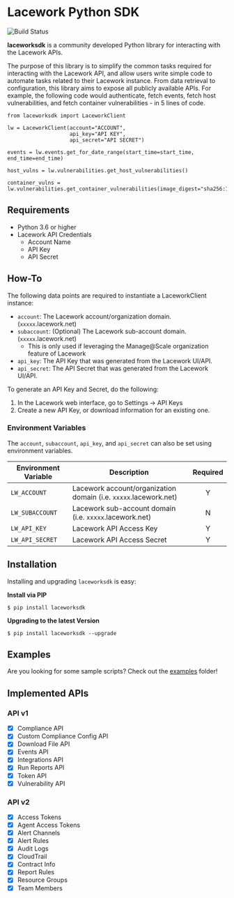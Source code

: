 # Lacework Python SDK

![Build Status](https://github.com/lacework/python-sdk/workflows/Python%20Test/badge.svg)

**laceworksdk** is a community developed Python library for interacting with the Lacework APIs.

The purpose of this library is to simplify the common tasks required for interacting with the Lacework API, and allow
users write simple code to automate tasks related to their Lacework instance. From data retrieval to configuration,
this library aims to expose all publicly available APIs. For example, the following code would authenticate,
fetch events, fetch host vulnerabilities, and fetch container vulnerabilities - in 5 lines of code.

```
from laceworksdk import LaceworkClient

lw = LaceworkClient(account="ACCOUNT",
                    api_key="API KEY",
                    api_secret="API SECRET")

events = lw.events.get_for_date_range(start_time=start_time, end_time=end_time)

host_vulns = lw.vulnerabilities.get_host_vulnerabilities()

container_vulns = lw.vulnerabilities.get_container_vulnerabilities(image_digest="sha256:123")
```

## Requirements

- Python 3.6 or higher
- Lacework API Credentials
  - Account Name
  - API Key
  - API Secret

## How-To

The following data points are required to instantiate a LaceworkClient instance:

- `account`: The Lacework account/organization domain. (`xxxxx`.lacework.net)
- `subaccount`: (Optional) The Lacework sub-account domain. (`xxxxx`.lacework.net)
  - This is only used if leveraging the Manage@Scale organization feature of Lacework
- `api_key`: The API Key that was generated from the Lacework UI/API.
- `api_secret`: The API Secret that was generated from the Lacework UI/API.

To generate an API Key and Secret, do the following:

1.  In the Lacework web interface, go to Settings -> API Keys
2.  Create a new API Key, or download information for an existing one.

### Environment Variables

The `account`, `subaccount`, `api_key`, and `api_secret` can also be set using environment variables.

| Environment Variable | Description                                                      | Required |
| -------------------- | ---------------------------------------------------------------- | :------: |
| `LW_ACCOUNT`         | Lacework account/organization domain (i.e. `xxxxx`.lacework.net) |    Y     |
| `LW_SUBACCOUNT`      | Lacework sub-account domain (i.e. `xxxxx`.lacework.net)          |    N     |
| `LW_API_KEY`         | Lacework API Access Key                                          |    Y     |
| `LW_API_SECRET`      | Lacework API Access Secret                                       |    Y     |

## Installation

Installing and upgrading `laceworksdk` is easy:

**Install via PIP**

`$ pip install laceworksdk`

**Upgrading to the latest Version**

`$ pip install laceworksdk --upgrade`

## Examples

Are you looking for some sample scripts? Check out the [examples](examples/) folder!

## Implemented APIs

### API v1

- [x] Compliance API
- [x] Custom Compliance Config API
- [x] Download File API
- [x] Events API
- [x] Integrations API
- [x] Run Reports API
- [x] Token API
- [x] Vulnerability API

### API v2

- [x] Access Tokens
- [x] Agent Access Tokens
- [x] Alert Channels
- [x] Alert Rules
- [x] Audit Logs
- [x] CloudTrail
- [x] Contract Info
- [x] Report Rules
- [x] Resource Groups
- [x] Team Members
